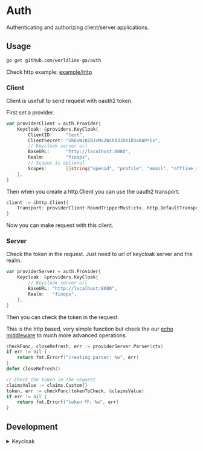 # Auth

Authenticating and authorizing client/server applications.

## Usage

```sh
go get github.com/worldline-go/auth
```

Check http example: [example/http](example/http)

### Client

Client is usefull to send request with oauth2 token.

First set a provider.

```go
var providerClient = auth.Provider{
	Keycloak: &providers.KeyCloak{
		ClientID:     "test",
		ClientSecret: "GbkxWi8ZBJvMv2Wsh03JbX183xKAPrEs",
        // Keycloak server url
		BaseURL:      "http://localhost:8080",
		Realm:        "finops",
        // Scopes is optional
		Scopes:       []string{"openid", "profile", "email", "offline_access"},
	},
}
```

Then when you create a http.Client you can use the oauth2 transport.

```go
client := &http.Client{
    Transport: providerClient.RoundTripperMust(ctx, http.DefaultTransport),
}
```

Now you can make request with this client.

### Server

Check the token in the request. Just need to url of keycloak server and the realm.

```go
var providerServer = auth.Provider{
	Keycloak: &providers.KeyCloak{
        // Keycloak server url
		BaseURL: "http://localhost:8080",
		Realm:   "finops",
	},
}
```

Then you can check the token in the request.

This is the http based, very simple function but check the our [echo middleware](middlewares/authecho/README.md) to much more advanced operations.

```go
checkFunc, closeRefresh, err := providerServer.Parser(ctx)
if err != nil {
    return fmt.Errorf("creating parser: %w", err)
}
defer closeRefresh()

// Check the token in the request
claimsValue := claims.Custom{}
token, err := checkFunc(tokenToCheck, &claimsValue)
if err != nil {
    return fmt.Errorf("token 👎: %w", err)
}
```

## Development

<details><summary>Keycloak</summary>

Run keycloak in docker

```sh
make keycloak
```

Open http://localhost:8080 and login with admin/admin.

Create a new realm called `finops` and add a new client called `test`.  
Choice client type `openid-connect`.
Enable `Client Authentication` and `Authorization Enabled`.

We connect with oauth2 transport with our client id and secret. In server side we use the public key to verify the token.

Public key id find in the realms key settings.

</details>
